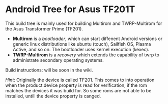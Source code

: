 
Android Tree for Asus TF201T
============================

This build tree is mainly used for building Multirom and TWRP-Multirom for the 
Asus Transformer Prime (TF201).

* **Multirom** is a *bootloader*, which can start diffenent Android versions or generic 
linux distributions like ubuntu (touch), Sailfish OS, Plasma Active, and so on. The
bootloader uses kernel execution (kexec).
* **TWRP-Multirom** is a *recovery* which extends the capability of twrp to administrate 
secondary operating systems.

Build instructions:
will be soon in the wiki.

*Hint*: Originally the device is called TF201. This comes to into operation when the 
product.device property is read for verification, if the rom matches the
devices it was build for.
So some roms are not able to be installed, untill the device property is canged.
